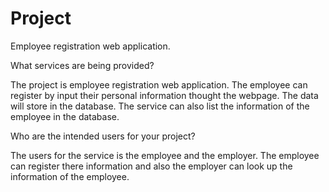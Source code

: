 # Project

Employee registration web application.

What services are being provided?

The project is employee registration web application. The employee can register by input their personal information thought the webpage. The data will store in the database. 
The service can also list the information of the employee in the database.

Who are the intended users for your project?

The users for the service is the employee and the employer. The employee can register there information and also the employer can look up the information of the employee.

